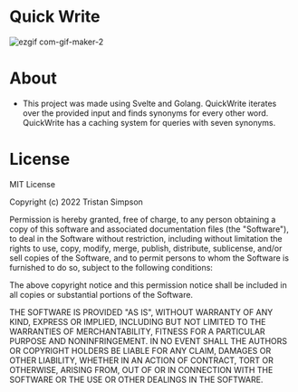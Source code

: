 # Quick Write
![ezgif com-gif-maker-2](https://user-images.githubusercontent.com/75189508/187475978-46195fe1-33a5-4f3a-8c86-4695890299ce.gif)

# About
- This project was made using Svelte and Golang. QuickWrite iterates over the provided input and finds synonyms for every other word. QuickWrite has a caching system for queries with seven synonyms.

# License
MIT License

Copyright (c) 2022 Tristan Simpson

Permission is hereby granted, free of charge, to any person obtaining a copy
of this software and associated documentation files (the "Software"), to deal
in the Software without restriction, including without limitation the rights
to use, copy, modify, merge, publish, distribute, sublicense, and/or sell
copies of the Software, and to permit persons to whom the Software is
furnished to do so, subject to the following conditions:

The above copyright notice and this permission notice shall be included in all
copies or substantial portions of the Software.

THE SOFTWARE IS PROVIDED "AS IS", WITHOUT WARRANTY OF ANY KIND, EXPRESS OR
IMPLIED, INCLUDING BUT NOT LIMITED TO THE WARRANTIES OF MERCHANTABILITY,
FITNESS FOR A PARTICULAR PURPOSE AND NONINFRINGEMENT. IN NO EVENT SHALL THE
AUTHORS OR COPYRIGHT HOLDERS BE LIABLE FOR ANY CLAIM, DAMAGES OR OTHER
LIABILITY, WHETHER IN AN ACTION OF CONTRACT, TORT OR OTHERWISE, ARISING FROM,
OUT OF OR IN CONNECTION WITH THE SOFTWARE OR THE USE OR OTHER DEALINGS IN THE
SOFTWARE.
